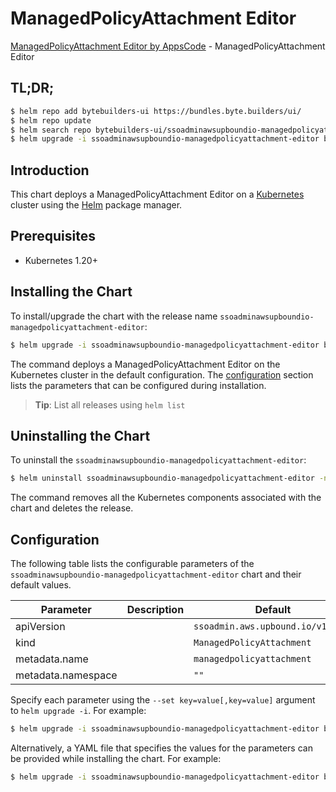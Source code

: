 # ManagedPolicyAttachment Editor

[ManagedPolicyAttachment Editor by AppsCode](https://byte.builders) - ManagedPolicyAttachment Editor

## TL;DR;

```bash
$ helm repo add bytebuilders-ui https://bundles.byte.builders/ui/
$ helm repo update
$ helm search repo bytebuilders-ui/ssoadminawsupboundio-managedpolicyattachment-editor --version=v0.4.18
$ helm upgrade -i ssoadminawsupboundio-managedpolicyattachment-editor bytebuilders-ui/ssoadminawsupboundio-managedpolicyattachment-editor -n default --create-namespace --version=v0.4.18
```

## Introduction

This chart deploys a ManagedPolicyAttachment Editor on a [Kubernetes](http://kubernetes.io) cluster using the [Helm](https://helm.sh) package manager.

## Prerequisites

- Kubernetes 1.20+

## Installing the Chart

To install/upgrade the chart with the release name `ssoadminawsupboundio-managedpolicyattachment-editor`:

```bash
$ helm upgrade -i ssoadminawsupboundio-managedpolicyattachment-editor bytebuilders-ui/ssoadminawsupboundio-managedpolicyattachment-editor -n default --create-namespace --version=v0.4.18
```

The command deploys a ManagedPolicyAttachment Editor on the Kubernetes cluster in the default configuration. The [configuration](#configuration) section lists the parameters that can be configured during installation.

> **Tip**: List all releases using `helm list`

## Uninstalling the Chart

To uninstall the `ssoadminawsupboundio-managedpolicyattachment-editor`:

```bash
$ helm uninstall ssoadminawsupboundio-managedpolicyattachment-editor -n default
```

The command removes all the Kubernetes components associated with the chart and deletes the release.

## Configuration

The following table lists the configurable parameters of the `ssoadminawsupboundio-managedpolicyattachment-editor` chart and their default values.

|     Parameter      | Description |                   Default                    |
|--------------------|-------------|----------------------------------------------|
| apiVersion         |             | <code>ssoadmin.aws.upbound.io/v1beta1</code> |
| kind               |             | <code>ManagedPolicyAttachment</code>         |
| metadata.name      |             | <code>managedpolicyattachment</code>         |
| metadata.namespace |             | <code>""</code>                              |


Specify each parameter using the `--set key=value[,key=value]` argument to `helm upgrade -i`. For example:

```bash
$ helm upgrade -i ssoadminawsupboundio-managedpolicyattachment-editor bytebuilders-ui/ssoadminawsupboundio-managedpolicyattachment-editor -n default --create-namespace --version=v0.4.18 --set apiVersion=ssoadmin.aws.upbound.io/v1beta1
```

Alternatively, a YAML file that specifies the values for the parameters can be provided while
installing the chart. For example:

```bash
$ helm upgrade -i ssoadminawsupboundio-managedpolicyattachment-editor bytebuilders-ui/ssoadminawsupboundio-managedpolicyattachment-editor -n default --create-namespace --version=v0.4.18 --values values.yaml
```
